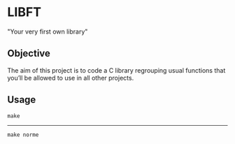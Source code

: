 # LIBFT

"Your very first own library"

## Objective

The aim of this project is to code a C library regrouping usual functions that you’ll be allowed to use in all other projects.

## Usage

`make`
_____
`make norme`
